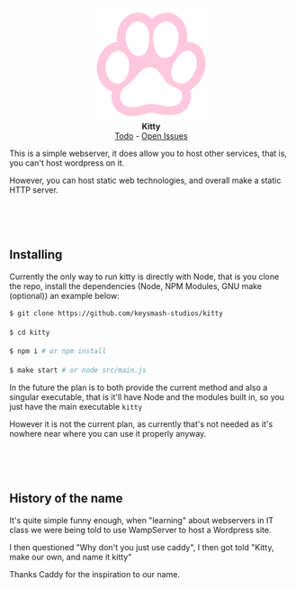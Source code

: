 <p align="center">
    <img width="200px" src="assets/paw.png"></img><br>
    <b>Kitty</b><br>
    <a href="https://github.com/keysmash-studios/kitty/projects/1">Todo</a> - <a href="https://github.com/keysmash-studios/kitty/issues?q=is%3Aissue+is%3Aopen">Open Issues</a>
<p>

This is a simple webserver, it does allow you to host other services, that is, you can't host wordpress on it.

However, you can host static web technologies, and overall make a static HTTP server.

<br><br><br>

Installing
----------

Currently the only way to run kitty is directly with Node, that is you clone the repo, install the dependencies (Node, NPM Modules, GNU make (optional)) an example below:

```sh
$ git clone https://github.com/keysmash-studios/kitty

$ cd kitty

$ npm i # or npm install

$ make start # or node src/main.js
```

In the future the plan is to both provide the current method and also a singular executable, that is it'll have Node and the modules built in, so you just have the main executable `kitty`

However it is not the current plan, as currently that's not needed as it's nowhere near where you can use it properly anyway.

<br><br><br>

History of the name
-------------------

It's quite simple funny enough, when "learning" about webservers in IT class we were being told to use WampServer to host a Wordpress site.

I then questioned "Why don't you just use caddy", I then got told "Kitty, make our own, and name it kitty"

Thanks Caddy for the inspiration to our name.
